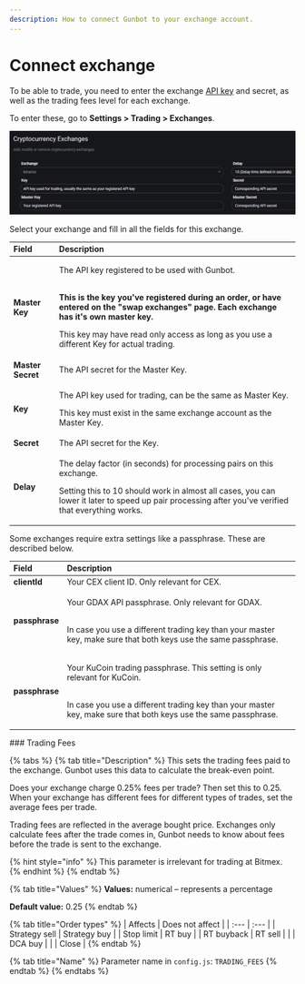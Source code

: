 ```yaml
---
description: How to connect Gunbot to your exchange account.
---
```


# Connect exchange

To be able to trade, you need to enter the exchange [API key](creating-api-keys.md) and secret, as well as the trading fees level for each exchange.

To enter these, go to **Settings &gt; Trading &gt; Exchanges**.

![](../../../.gitbook/assets/image%20%2824%29.png)

Select your exchange and fill in all the fields for this exchange.

<table>
  <thead>
    <tr>
      <th style="text-align:left">Field</th>
      <th style="text-align:left">Description</th>
    </tr>
  </thead>
  <tbody>
    <tr>
      <td style="text-align:left"><b>Master Key</b>
      </td>
      <td style="text-align:left">
        <p>The API key registered to be used with Gunbot.</p>
        <p>
          <br /><b>This is the key you&apos;ve registered during an order, or have entered on the &quot;swap exchanges&quot; page. Each exchange has it&apos;s own master key.</b>
          <br
          />
        </p>
        <p>This key may have read only access as long as you use a different Key
          for actual trading.</p>
      </td>
    </tr>
    <tr>
      <td style="text-align:left"><b>Master Secret</b>
      </td>
      <td style="text-align:left">The API secret for the Master Key.</td>
    </tr>
    <tr>
      <td style="text-align:left"><b>Key</b>
      </td>
      <td style="text-align:left">
        <p>The API key used for trading, can be the same as Master Key.</p>
        <p>This key must exist in the same exchange account as the Master Key.</p>
      </td>
    </tr>
    <tr>
      <td style="text-align:left"><b>Secret</b>
      </td>
      <td style="text-align:left">The API secret for the Key.</td>
    </tr>
    <tr>
      <td style="text-align:left"><b>Delay</b>
      </td>
      <td style="text-align:left">
        <p>The delay factor (in seconds) for processing pairs on this exchange.</p>
        <p>Setting this to 10 should work in almost all cases, you can lower it later
          to speed up pair processing after you&apos;ve verified that everything
          works.</p>
      </td>
    </tr>
  </tbody>
</table>Some exchanges require extra settings like a passphrase. These are described below.

<table>
  <thead>
    <tr>
      <th style="text-align:left">Field</th>
      <th style="text-align:left">Description</th>
    </tr>
  </thead>
  <tbody>
    <tr>
      <td style="text-align:left"><b>clientId</b>
      </td>
      <td style="text-align:left">Your CEX client ID. Only relevant for CEX.</td>
    </tr>
    <tr>
      <td style="text-align:left"><b>passphrase</b>
      </td>
      <td style="text-align:left">
        <p>Your GDAX API passphrase. Only relevant for GDAX.</p>
        <p>
          <br />In case you use a different trading key than your master key, make sure
          that both keys use the same passphrase.</p>
      </td>
    </tr>
    <tr>
      <td style="text-align:left"><b>passphrase</b>
      </td>
      <td style="text-align:left">
        <p>Your KuCoin trading passphrase. This setting is only relevant for KuCoin.</p>
        <p>
          <br />In case you use a different trading key than your master key, make sure
          that both keys use the same passphrase.</p>
      </td>
    </tr>
  </tbody>
</table>### Trading Fees

{% tabs %}
{% tab title="Description" %}
This sets the trading fees paid to the exchange. Gunbot uses this data to calculate the break-even point.

Does your exchange charge 0.25% fees per trade? Then set this to 0.25. When your exchange has different fees for different types of trades, set the average fees per trade.

Trading fees are reflected in the average bought price. Exchanges only calculate fees after the trade comes in, Gunbot needs to know about fees before the trade is sent to the exchange.

{% hint style="info" %}
This parameter is irrelevant for trading at Bitmex.
{% endhint %}
{% endtab %}

{% tab title="Values" %}
**Values:** numerical – represents a percentage

**Default value:** 0.25
{% endtab %}

{% tab title="Order types" %}
| Affects | Does not affect |
| :--- | :--- |
| Strategy sell | Strategy buy |
| Stop limit | RT buy |
| RT buyback | RT sell |
|  | DCA buy |
|  | Close |
{% endtab %}

{% tab title="Name" %}
Parameter name in `config.js`: `TRADING_FEES`
{% endtab %}
{% endtabs %}



